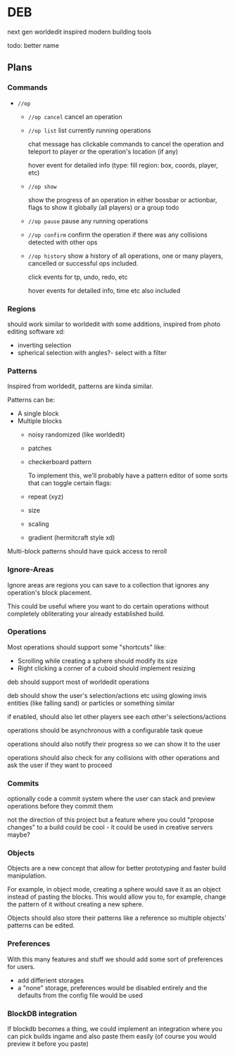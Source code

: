 # DEB

next gen worldedit inspired modern building tools

todo: better name

## Plans

### Commands

- `//op`
  - `//op cancel`
    cancel an operation
  - `//op list`
    list currently running operations
    
    chat message has clickable commands to cancel the operation and teleport to player or the operation's location (if any)
    
    hover event for detailed info (type: fill region: box, coords, player, etc)
  - `//op show`


    show the progress of an operation
    in either bossbar or actionbar,
    flags to show it globally (all players) or a group
    todo
  - `//op pause`
    pause any running operations
  - `//op confirm`
    confirm the operation if there was any collisions detected with other ops
  - `//op history`
    show a history of all operations, one or many players, cancelled or successful ops included.
    
    click events for tp, undo, redo, etc
    
    hover events for detailed info, time etc also included

    
### Regions

should work similar to worldedit with some additions, inspired from photo editing software xd:

- inverting selection
- spherical selection with angles?- select with a filter

### Patterns

Inspired from worldedit, patterns are kinda similar.

Patterns can be:

- A single block
- Multiple blocks
  - noisy randomized (like worldedit)
  - patches
  - checkerboard pattern

    To implement this, we'll probably have a pattern editor of some sorts that can toggle certain flags:
   - repeat (xyz)
   - size
   - scaling

  - gradient (hermitcraft style xd)

Multi-block patterns should have quick access to reroll

### Ignore-Areas

Ignore areas are regions you can save to a collection that ignores any operation's block placement.

This could be useful where you want to do certain operations without completely obliterating your already established build.

### Operations

Most operations should support some "shortcuts" like:

- Scrolling while creating a sphere should modify its size
- Right clicking a corner of a cuboid should implement resizing

deb should support most of worldedit operations

deb should show the user's selection/actions etc using glowing invis entities (like falling sand) or particles or something similar

if enabled, should also let other players see each other's selections/actions

operations should be asynchronous with a configurable task queue

operations should also notify their progress so we can show it to the user

operations should also check for any collisions with other operations and ask the user if they want to proceed

### Commits

optionally code a commit system where the user can stack and preview operations before they commit them

not the direction of this project but a feature where you could "propose changes" to a build could be cool - it could be used in creative servers maybe?

### Objects

Objects are a new concept that allow for better prototyping and faster build manipulation.

For example, in object mode, creating a sphere would save it as an object instead of pasting the blocks.
This would allow you to, for example, change the pattern of it without creating a new sphere.

Objects should also store their patterns like a reference so multiple objects' patterns can be edited.

### Preferences

With this many features and stuff we should add some sort of preferences for users.

- add differient storages
- a "none" storage, preferences would be disabled entirely and the defaults from the config file would be used

### BlockDB integration

If blockdb becomes a thing, we could implement an integration where you can pick builds ingame and also paste them easily (of course you would preview it before you paste)
